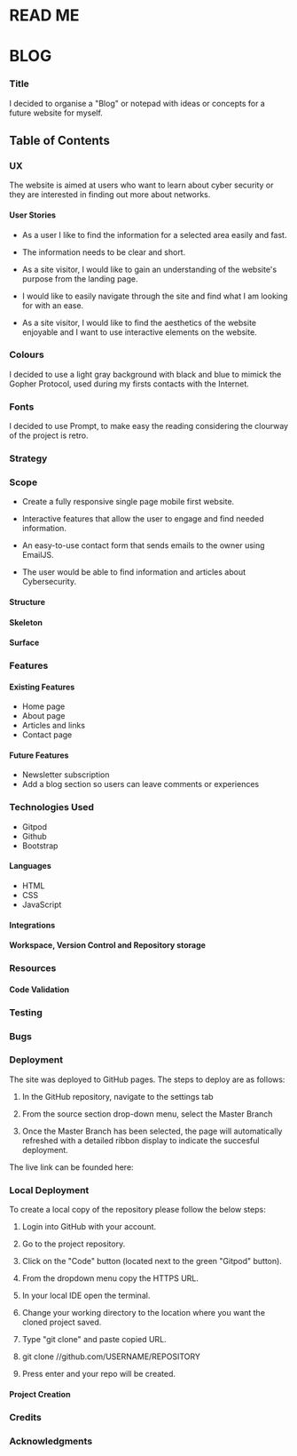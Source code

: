 

# READ ME

# BLOG

### Title

I decided to organise a "Blog" or notepad with ideas or concepts for a future website for myself.

## Table of Contents

### UX

The website is aimed at users who want to learn about cyber security or they are interested in finding out more about networks.



#### User Stories

- As a user I like to find the information for a selected area easily and fast.

- The information needs to be clear and short.

- As a site visitor, I would like to gain an understanding of the website's purpose from the landing page.

- I would like to easily navigate through the site and find what I am looking for with an ease.

- As a site visitor, I would like to find the aesthetics of the website enjoyable and I want to use interactive elements on the website.


### Colours

I decided to use a light gray background with black and blue to mimick the Gopher Protocol, used during my firsts contacts with the Internet.

### Fonts

I decided to use Prompt, to make easy the reading considering the clourway of the project is retro.

### Strategy

### Scope

- Create a fully responsive single page mobile first website.

- Interactive features that allow the user to engage and find needed information.
- An easy-to-use contact form that sends emails to the owner using EmailJS.
- The user would be able to find  information and articles about Cybersecurity.

#### Structure

#### Skeleton

#### Surface

### Features

#### Existing Features

- Home page
- About page
- Articles and links
- Contact page

#### Future Features

- Newsletter subscription
- Add a blog section so users can leave comments or experiences


### Technologies Used

- Gitpod
- Github
- Bootstrap


#### Languages

- HTML
- CSS
- JavaScript

#### Integrations

#### Workspace, Version Control and Repository storage

### Resources

#### Code Validation

### Testing

### Bugs

### Deployment

The site was deployed to GitHub pages. The steps to deploy are as follows:

1. In the GitHub repository, navigate to the settings tab

2. From the source section drop-down menu, select the Master Branch

3. Once the Master Branch has been selected, the page will automatically refreshed with a detailed ribbon display to indicate the succesful deployment.

The live link can be founded here:

### Local Deployment

To create a local copy of the repository please follow the below steps:

1. Login into GitHub with your account.

2. Go to the project repository.

3. Click on the "Code" button (located next to the green "Gitpod" button).

4.  From the dropdown menu copy the HTTPS URL.

5. In your local IDE open the terminal.

6. Change your working directory to the location where you want the cloned project saved.

7. Type "git clone" and paste copied URL.

8. git clone //github.com/USERNAME/REPOSITORY

9. Press enter and your repo will be created.

#### Project Creation

### Credits

### Acknowledgments

